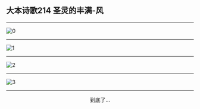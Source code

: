 
## 大本诗歌214 圣灵的丰满-风
        
<div id="aplayer0"></div>

---

<img alt="0" data-original="https://cdn.jsdelivr.net/gh/k34869/shi/data/d0213/0">

---

<img alt="1" data-original="https://cdn.jsdelivr.net/gh/k34869/shi/data/d0213/1">

---

<img alt="2" data-original="https://cdn.jsdelivr.net/gh/k34869/shi/data/d0213/2">

---

<img alt="3" data-original="https://cdn.jsdelivr.net/gh/k34869/shi/data/d0213/3">

---

<p style="text-align: center">到底了...</p>

<script src="/js/dist-view.js"></script>

<script>
MAIN.id = 'd0213';
        
const ap0 = new APlayer({
    container: document.getElementById('aplayer0'),
    volume: 1,
    loop: 'none',
    preload: 'none',
    audio: [{
        name: '大本诗歌214.mp3',
        artist: '大本诗歌',
        url: 'https://res.wx.qq.com/voice/getvoice?mediaid=MzI0NTk3MDM5M18yMjQ3NDkwMjYz',
        cover: '/favicon'
    }]
});
</script>
